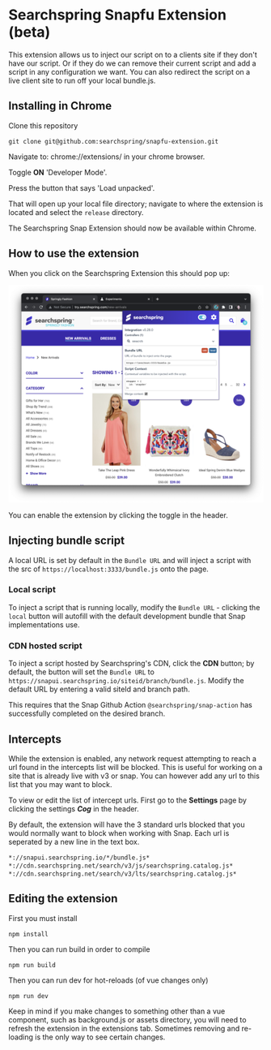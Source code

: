 # Searchspring Snapfu Extension (beta)
This extension allows us to inject our script on to a clients site if they don't have our script. Or if they do we can remove their current script and add a script in any configuration we want. You can also redirect the script on a live client site to run off your local bundle.js.

## Installing in Chrome

Clone this repository

```
git clone git@github.com:searchspring/snapfu-extension.git
```

Navigate to: chrome://extensions/ in your chrome browser.

Toggle **ON** 'Developer Mode'.

Press the button that says 'Load unpacked'.

That will open up your local file directory; navigate to where the extension is located and select the `release` directory.

The Searchspring Snap Extension should now be available within Chrome.

## How to use the extension

When you click on the Searchspring Extension this should pop up:

![Chrome Extension](/img/readmePic.png?raw=true)

You can enable the extension by clicking the toggle in the header. 

## Injecting bundle script

A local URL is set by default in the `Bundle URL` and will inject a script with the src of `https://localhost:3333/bundle.js` onto the page.
### Local script
To inject a script that is running locally, modify the `Bundle URL` - clicking the `local` button will autofill with the default development bundle that Snap implementations use. 


### CDN hosted script

To inject a script hosted by Searchspring's CDN, click the **CDN** button; by default, the button will set the `Bundle URL` to `https://snapui.searchspring.io/siteid/branch/bundle.js`. Modify the default URL by entering a valid siteId and branch path.

This requires that the Snap Github Action `@searchspring/snap-action` has successfully completed on the desired branch. 


## Intercepts

While the extension is enabled, any network request attempting to reach a url found in the intercepts list will be blocked. This is useful for working on a site that is already live with v3 or snap. You can however add any url to this list that you may want to block. 

To view or edit the list of intercept urls. First go to the **Settings** page by clicking the settings ***Cog*** in the header. 

By default, the extension will have the 3 standard urls blocked that you would normally want to block when working with Snap. Each url is seperated by a new line in the text box. 

```
*://snapui.searchspring.io/*/bundle.js*
*://cdn.searchspring.net/search/v3/js/searchspring.catalog.js*
*://cdn.searchspring.net/search/v3/lts/searchspring.catalog.js*
```

## Editing the extension

First you must install 
```
npm install
```

Then you can run build in order to compile
```
npm run build
```

Then you can run dev for hot-reloads (of vue changes only)
```
npm run dev
```

Keep in mind if you make changes to something other than a vue component, such as background.js or assets directory, you will need to refresh the extension in the extensions tab. Sometimes removing and re-loading is the only way to see certain changes. 


